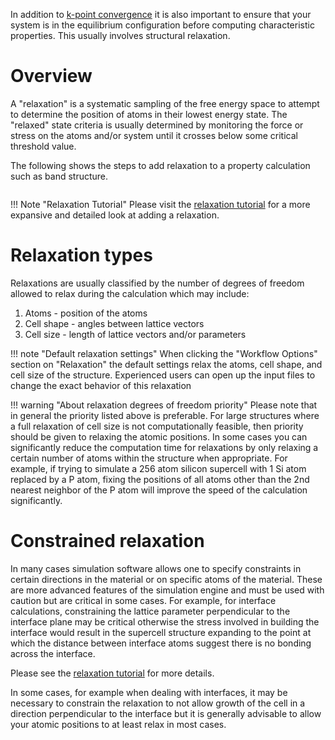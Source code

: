 <!-- by MH -->

In addition to [k-point convergence](convergence-algorithms.md) it is also important to ensure that your system is in the equilibrium configuration before computing characteristic properties. This usually involves structural relaxation.

# Overview

A "relaxation" is a systematic sampling of the free energy space to attempt to determine the position of atoms in their lowest energy state. The "relaxed" state criteria is usually determined by monitoring the force or stress on the atoms and/or system until it crosses below some critical threshold value.

The following shows the steps to add relaxation to a property calculation such as band structure.

<img data-gifffer="/images/RelaxBandstructure.gif" />

!!! Note "Relaxation Tutorial"
    Please visit the [relaxation tutorial](../tutorials/relaxation.md) for a more expansive and detailed look at adding a relaxation.

# Relaxation types

Relaxations are usually classified by the number of degrees of freedom allowed to relax during the calculation which may include:

1. Atoms - position of the atoms
2. Cell shape - angles between lattice vectors
3. Cell size - length of lattice vectors and/or parameters

!!! note "Default relaxation settings"
    When clicking the "Workflow Options" section on "Relaxation" the default settings relax the atoms, cell shape, and cell size of the structure. Experienced users can open up the input files to change the exact behavior of this relaxation

!!! warning "About relaxation degrees of freedom priority"
    Please note that in general the priority listed above is preferable.  For large structures where a full relaxation of cell size is not computationally feasible, then priority should be given to relaxing the atomic positions.  In some cases you can significantly reduce the computation time for relaxations by only relaxing a certain number of atoms within the structure when appropriate.  For example, if trying to simulate a 256 atom silicon supercell with 1 Si atom replaced by a P atom, fixing the positions of all atoms other than the 2nd nearest neighbor of the P atom will improve the speed of the calculation significantly.

# Constrained relaxation

In many cases simulation software allows one to specify constraints in certain directions in the material or on specific atoms of the material.  These are more advanced features of the simulation engine and must be used with caution but are critical in some cases.  For example, for interface calculations, constraining the lattice parameter perpendicular to the interface plane may be critical otherwise the stress involved in building the interface would result in the supercell structure expanding to the point at which the distance between interface atoms suggest there is no bonding across the interface.

Please see the [relaxation tutorial](../tutorials/relaxation.md) for more details.

In some cases, for example when dealing with interfaces, it may be necessary to constrain the relaxation to not allow growth of the cell in a direction perpendicular to the interface but it is generally advisable to allow your atomic positions to at least relax in most cases.
